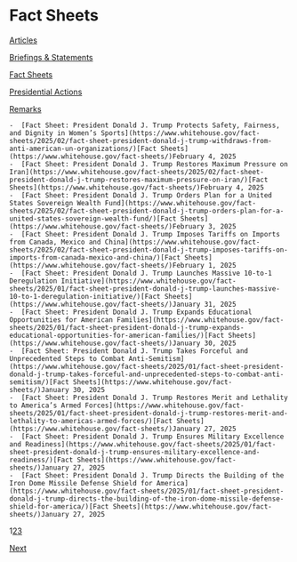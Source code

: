# 					Fact Sheets				

[Articles](/articles/)

[Briefings &amp; Statements](/briefings-statements/)

[Fact Sheets](/fact-sheets/)

[Presidential Actions](/presidential-actions/)

[Remarks](/remarks/)

    -  [Fact Sheet: President Donald J. Trump Protects Safety, Fairness, and Dignity in Women’s Sports](https://www.whitehouse.gov/fact-sheets/2025/02/fact-sheet-president-donald-j-trump-withdraws-from-anti-american-un-organizations/)[Fact Sheets](https://www.whitehouse.gov/fact-sheets/)February 4, 2025 
    -  [Fact Sheet: President Donald J. Trump Restores Maximum Pressure on Iran](https://www.whitehouse.gov/fact-sheets/2025/02/fact-sheet-president-donald-j-trump-restores-maximum-pressure-on-iran/)[Fact Sheets](https://www.whitehouse.gov/fact-sheets/)February 4, 2025 
    -  [Fact Sheet: President Donald J. Trump Orders Plan for a United States Sovereign Wealth Fund](https://www.whitehouse.gov/fact-sheets/2025/02/fact-sheet-president-donald-j-trump-orders-plan-for-a-united-states-sovereign-wealth-fund/)[Fact Sheets](https://www.whitehouse.gov/fact-sheets/)February 3, 2025 
    -  [Fact Sheet: President Donald J. Trump Imposes Tariffs on Imports from Canada, Mexico and China](https://www.whitehouse.gov/fact-sheets/2025/02/fact-sheet-president-donald-j-trump-imposes-tariffs-on-imports-from-canada-mexico-and-china/)[Fact Sheets](https://www.whitehouse.gov/fact-sheets/)February 1, 2025 
    -  [Fact Sheet: President Donald J. Trump Launches Massive 10-to-1 Deregulation Initiative](https://www.whitehouse.gov/fact-sheets/2025/01/fact-sheet-president-donald-j-trump-launches-massive-10-to-1-deregulation-initiative/)[Fact Sheets](https://www.whitehouse.gov/fact-sheets/)January 31, 2025 
    -  [Fact Sheet: President Donald J. Trump Expands Educational Opportunities for American Families](https://www.whitehouse.gov/fact-sheets/2025/01/fact-sheet-president-donald-j-trump-expands-educational-opportunities-for-american-families/)[Fact Sheets](https://www.whitehouse.gov/fact-sheets/)January 30, 2025 
    -  [Fact Sheet: President Donald J. Trump Takes Forceful and Unprecedented Steps to Combat Anti-Semitism](https://www.whitehouse.gov/fact-sheets/2025/01/fact-sheet-president-donald-j-trump-takes-forceful-and-unprecedented-steps-to-combat-anti-semitism/)[Fact Sheets](https://www.whitehouse.gov/fact-sheets/)January 30, 2025 
    -  [Fact Sheet: President Donald J. Trump Restores Merit and Lethality to America’s Armed Forces](https://www.whitehouse.gov/fact-sheets/2025/01/fact-sheet-president-donald-j-trump-restores-merit-and-lethality-to-americas-armed-forces/)[Fact Sheets](https://www.whitehouse.gov/fact-sheets/)January 27, 2025 
    -  [Fact Sheet: President Donald J. Trump Ensures Military Excellence and Readiness](https://www.whitehouse.gov/fact-sheets/2025/01/fact-sheet-president-donald-j-trump-ensures-military-excellence-and-readiness/)[Fact Sheets](https://www.whitehouse.gov/fact-sheets/)January 27, 2025 
    -  [Fact Sheet: President Donald J. Trump Directs the Building of the Iron Dome Missile Defense Shield for America](https://www.whitehouse.gov/fact-sheets/2025/01/fact-sheet-president-donald-j-trump-directs-the-building-of-the-iron-dome-missile-defense-shield-for-america/)[Fact Sheets](https://www.whitehouse.gov/fact-sheets/)January 27, 2025 

1[2](https://www.whitehouse.gov/fact-sheets/page/2/)[3](https://www.whitehouse.gov/fact-sheets/page/3/)

[Next](https://www.whitehouse.gov/fact-sheets/page/2/)
